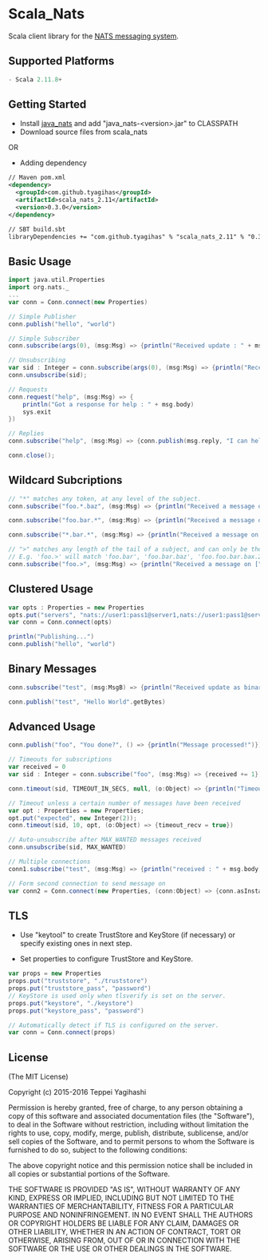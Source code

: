 # Scala_Nats

Scala client library for the [NATS messaging system](http://nats.io).

## Supported Platforms

```javascript
- Scala 2.11.8+
```

## Getting Started

- Install [java_nats](https://github.com/tyagihas/java_nats) and add "java_nats-\<version\>.jar" to CLASSPATH
- Download source files from scala_nats

OR

- Adding dependency

```xml
// Maven pom.xml
<dependency>
  <groupId>com.github.tyagihas</groupId>
  <artifactId>scala_nats_2.11</artifactId>
  <version>0.3.0</version>
</dependency>

// SBT build.sbt
libraryDependencies += "com.github.tyagihas" % "scala_nats_2.11" % "0.3.0"
```

## Basic Usage

```scala
import java.util.Properties
import org.nats._
...
var conn = Conn.connect(new Properties)

// Simple Publisher
conn.publish("hello", "world")

// Simple Subscriber
conn.subscribe(args(0), (msg:Msg) => {println("Received update : " + msg.body)})

// Unsubscribing
var sid : Integer = conn.subscribe(args(0), (msg:Msg) => {println("Received update : " + msg.body)})
conn.unsubscribe(sid);

// Requests
conn.request("help", (msg:Msg) => {
	println("Got a response for help : " + msg.body)
	sys.exit
})		

// Replies
conn.subscribe("help", (msg:Msg) => {conn.publish(msg.reply, "I can help!")})

conn.close();
```

## Wildcard Subcriptions

```scala
// "*" matches any token, at any level of the subject.
conn.subscribe("foo.*.baz", (msg:Msg) => {println("Received a message on [" + msg.subject + "] : " + msg.body)})

conn.subscribe("foo.bar.*", (msg:Msg) => {println("Received a message on [" + msg.subject + "] : " + msg.body)})

conn.subscribe("*.bar.*", (msg:Msg) => {println("Received a message on [" + msg.subject + "] : " + msg.body)})

// ">" matches any length of the tail of a subject, and can only be the last token
// E.g. 'foo.>' will match 'foo.bar', 'foo.bar.baz', 'foo.foo.bar.bax.22'
conn.subscribe("foo.>", (msg:Msg) => {println("Received a message on [" + msg.subject + "] : " + msg.body)})
```

## Clustered Usage

```scala
var opts : Properties = new Properties
opts.put("servers", "nats://user1:pass1@server1,nats://user1:pass1@server2:4243");
var conn = Conn.connect(opts)

println("Publishing...")
conn.publish("hello", "world")
```

## Binary Messages

```scala
conn.subscribe("test", (msg:MsgB) => {println("Received update as binary : " + new String(msg.body))})

conn.publish("test", "Hello World".getBytes)
```

## Advanced Usage

```scala
conn.publish("foo", "You done?", () => {println("Message processed!")})

// Timeouts for subscriptions
var received = 0
var sid : Integer = conn.subscribe("foo", (msg:Msg) => {received += 1})

conn.timeout(sid, TIMEOUT_IN_SECS, null, (o:Object) => {println("Timeout waiting for a message!")})

// Timeout unless a certain number of messages have been received
var opt : Properties = new Properties;
opt.put("expected", new Integer(2));
conn.timeout(sid, 10, opt, (o:Object) => {timeout_recv = true})

// Auto-unsubscribe after MAX_WANTED messages received
conn.unsubscribe(sid, MAX_WANTED)

// Multiple connections
conn1.subscribe("test", (msg:Msg) => {println("received : " + msg.body)})

// Form second connection to send message on
var conn2 = Conn.connect(new Properties, (conn:Object) => {conn.asInstanceOf[Conn].publish("test", "Hello World")})
```

## TLS

* Use "keytool" to create TrustStore and KeyStore (if necessary) or specify existing ones in next step.

* Set properties to configure TrustStore and KeyStore.

```scala
var props = new Properties
props.put("truststore", "./truststore")
props.put("truststore_pass", "password")
// KeyStore is used only when tlsverify is set on the server.
props.put("keystore", "./keystore")
props.put("keystore_pass", "password")

// Automatically detect if TLS is configured on the server.
var conn = Conn.connect(props)
```

## License

(The MIT License)

Copyright (c) 2015-2016 Teppei Yagihashi

Permission is hereby granted, free of charge, to any person obtaining a copy
of this software and associated documentation files (the "Software"), to
deal in the Software without restriction, including without limitation the
rights to use, copy, modify, merge, publish, distribute, sublicense, and/or
sell copies of the Software, and to permit persons to whom the Software is
furnished to do so, subject to the following conditions:

The above copyright notice and this permission notice shall be included in
all copies or substantial portions of the Software.

THE SOFTWARE IS PROVIDED "AS IS", WITHOUT WARRANTY OF ANY KIND, EXPRESS OR
IMPLIED, INCLUDING BUT NOT LIMITED TO THE WARRANTIES OF MERCHANTABILITY,
FITNESS FOR A PARTICULAR PURPOSE AND NONINFRINGEMENT. IN NO EVENT SHALL THE
AUTHORS OR COPYRIGHT HOLDERS BE LIABLE FOR ANY CLAIM, DAMAGES OR OTHER
LIABILITY, WHETHER IN AN ACTION OF CONTRACT, TORT OR OTHERWISE, ARISING
FROM, OUT OF OR IN CONNECTION WITH THE SOFTWARE OR THE USE OR OTHER DEALINGS
IN THE SOFTWARE.
